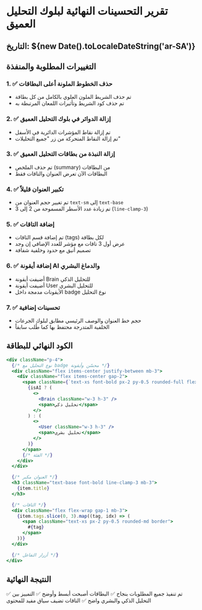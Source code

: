 # تقرير التحسينات النهائية لبلوك التحليل العميق

## التاريخ: ${new Date().toLocaleDateString('ar-SA')}

## التغييرات المطلوبة والمنفذة

### 1. ✅ حذف الخطوط الملونة أعلى البطاقات
- تم حذف الشريط الملون العلوي بالكامل من كل بطاقة
- تم حذف كود الشريط وتأثيرات اللمعان المرتبطة به

### 2. ✅ إزالة الدوائر في بلوك التحليل العميق
- تم إزالة نقاط المؤشرات الدائرية في الأسفل
- تم إزالة النقاط المتحركة من زر "جميع التحليلات"

### 3. ✅ إزالة النبذة من بطاقات التحليل العميق
- تم حذف الملخص (summary) من البطاقات
- البطاقات الآن تعرض العنوان والتاقات فقط

### 4. ✅ تكبير العنوان قليلاً
- تم تغيير حجم العنوان من `text-sm` إلى `text-base`
- تم زيادة عدد الأسطر المسموحة من 2 إلى 3 (`line-clamp-3`)

### 5. ✅ إضافة التاقات
- تم إضافة قسم التاقات (tags) لكل بطاقة
- عرض أول 3 تاقات مع مؤشر للعدد الإضافي إن وجد
- تصميم أنيق مع حدود وخلفية شفافة

### 6. ✅ إضافة أيقونة AI والدماغ البشري
- أضيفت أيقونة Brain للتحليل الذكي
- أضيفت أيقونة User للتحليل البشري
- الأيقونات مدمجة داخل badge نوع التحليل

### 7. ✅ تحسينات إضافية
- حجم خط العنوان والوصف الرئيسي مطابق لبلوك الجرعات
- الخلفية المتدرجة محتفظ بها كما طُلب سابقاً

## الكود النهائي للبطاقة

```jsx
<div className="p-4">
  {/* نوع التحليل مع badge محسّن وأيقونة */}
  <div className="flex items-center justify-between mb-3">
    <div className="flex items-center gap-2">
      <span className={`text-xs font-bold px-2 py-0.5 rounded-full flex items-center gap-1 ${...}`}>
        {isAI ? (
          <>
            <Brain className="w-3 h-3" />
            <span>تحليل ذكي</span>
          </>
        ) : (
          <>
            <User className="w-3 h-3" />
            <span>تحليل بشري</span>
          </>
        )}
      </span>
      {/* الفئة */}
    </div>
  </div>

  {/* العنوان مكبر */}
  <h3 className="text-base font-bold line-clamp-3 mb-3">
    {item.title}
  </h3>

  {/* التاقات */}
  <div className="flex flex-wrap gap-1 mb-3">
    {item.tags.slice(0, 3).map((tag, idx) => (
      <span className="text-xs px-2 py-0.5 rounded-md border">
        #{tag}
      </span>
    ))}
  </div>

  {/* أزرار التفاعل */}
</div>
```

## النتيجة النهائية
✅ تم تنفيذ جميع المطلوبات بنجاح
✅ البطاقات أصبحت أبسط وأوضح
✅ التمييز بين التحليل الذكي والبشري واضح
✅ التاقات تضيف سياق مفيد للمحتوى 